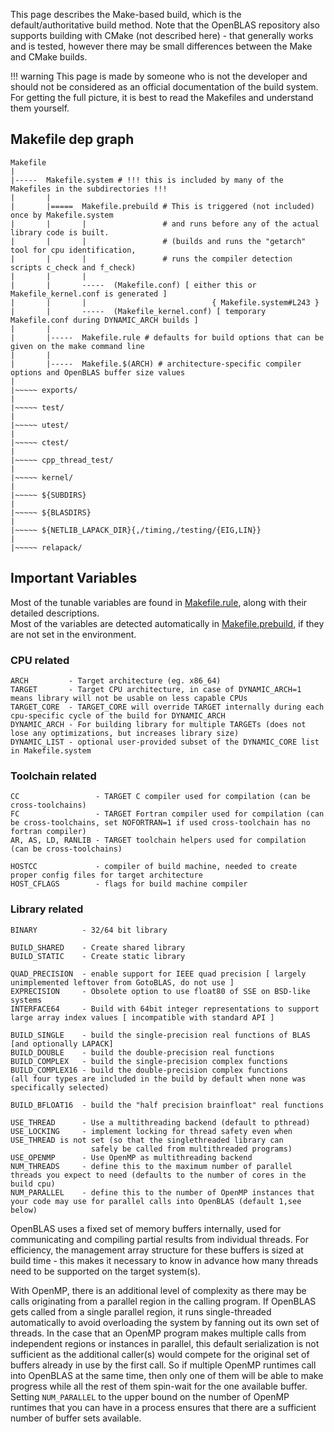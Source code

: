 This page describes the Make-based build, which is the default/authoritative
build method. Note that the OpenBLAS repository also supports building with
CMake (not described here) - that generally works and is tested, however there
may be small differences between the Make and CMake builds.

!!! warning
    This page is made by someone who is not the developer and should not be considered as an official documentation of the build system. For getting the full picture, it is best to read the Makefiles and understand them yourself.

## Makefile dep graph

```
Makefile                                                        
|                                                               
|-----  Makefile.system # !!! this is included by many of the Makefiles in the subdirectories !!!
|       |
|       |=====  Makefile.prebuild # This is triggered (not included) once by Makefile.system 
|       |       |                 # and runs before any of the actual library code is built.
|       |       |                 # (builds and runs the "getarch" tool for cpu identification,
|       |       |                 # runs the compiler detection scripts c_check and f_check) 
|       |       |
|       |       -----  (Makefile.conf) [ either this or Makefile_kernel.conf is generated ] 
|       |       |                            { Makefile.system#L243 }
|       |       -----  (Makefile_kernel.conf) [ temporary Makefile.conf during DYNAMIC_ARCH builds ]
|       |
|       |-----  Makefile.rule # defaults for build options that can be given on the make command line
|       |
|       |-----  Makefile.$(ARCH) # architecture-specific compiler options and OpenBLAS buffer size values
|
|~~~~~ exports/
|
|~~~~~ test/
|
|~~~~~ utest/  
|
|~~~~~ ctest/
|
|~~~~~ cpp_thread_test/
|
|~~~~~ kernel/
|
|~~~~~ ${SUBDIRS}
|
|~~~~~ ${BLASDIRS}
|
|~~~~~ ${NETLIB_LAPACK_DIR}{,/timing,/testing/{EIG,LIN}}
|
|~~~~~ relapack/
```

## Important Variables

Most of the tunable variables are found in [Makefile.rule](https://github.com/xianyi/OpenBLAS/blob/develop/Makefile.rule), along with their detailed descriptions.<br/>
Most of the variables are detected automatically in [Makefile.prebuild](https://github.com/xianyi/OpenBLAS/blob/develop/Makefile.prebuild), if they are not set in the environment.

### CPU related
```
ARCH         - Target architecture (eg. x86_64)
TARGET       - Target CPU architecture, in case of DYNAMIC_ARCH=1 means library will not be usable on less capable CPUs
TARGET_CORE  - TARGET_CORE will override TARGET internally during each cpu-specific cycle of the build for DYNAMIC_ARCH
DYNAMIC_ARCH - For building library for multiple TARGETs (does not lose any optimizations, but increases library size)
DYNAMIC_LIST - optional user-provided subset of the DYNAMIC_CORE list in Makefile.system
```

### Toolchain related
```
CC                 - TARGET C compiler used for compilation (can be cross-toolchains)
FC                 - TARGET Fortran compiler used for compilation (can be cross-toolchains, set NOFORTRAN=1 if used cross-toolchain has no fortran compiler)
AR, AS, LD, RANLIB - TARGET toolchain helpers used for compilation (can be cross-toolchains)

HOSTCC             - compiler of build machine, needed to create proper config files for target architecture
HOST_CFLAGS        - flags for build machine compiler
```

### Library related
```
BINARY          - 32/64 bit library

BUILD_SHARED    - Create shared library
BUILD_STATIC    - Create static library

QUAD_PRECISION  - enable support for IEEE quad precision [ largely unimplemented leftover from GotoBLAS, do not use ]
EXPRECISION     - Obsolete option to use float80 of SSE on BSD-like systems
INTERFACE64     - Build with 64bit integer representations to support large array index values [ incompatible with standard API ]

BUILD_SINGLE    - build the single-precision real functions of BLAS [and optionally LAPACK] 
BUILD_DOUBLE    - build the double-precision real functions
BUILD_COMPLEX   - build the single-precision complex functions
BUILD_COMPLEX16 - build the double-precision complex functions
(all four types are included in the build by default when none was specifically selected)

BUILD_BFLOAT16  - build the "half precision brainfloat" real functions 
 
USE_THREAD      - Use a multithreading backend (default to pthread)
USE_LOCKING     - implement locking for thread safety even when USE_THREAD is not set (so that the singlethreaded library can
                  safely be called from multithreaded programs)
USE_OPENMP      - Use OpenMP as multithreading backend
NUM_THREADS     - define this to the maximum number of parallel threads you expect to need (defaults to the number of cores in the build cpu)
NUM_PARALLEL    - define this to the number of OpenMP instances that your code may use for parallel calls into OpenBLAS (default 1,see below)

```


OpenBLAS uses a fixed set of memory buffers internally, used for communicating
and compiling partial results from individual threads. For efficiency, the
management array structure for these buffers is sized at build time - this
makes it necessary to know in advance how many threads need to be supported on
the target system(s).

With OpenMP, there is an additional level of complexity as there may be calls
originating from a parallel region in the calling program. If OpenBLAS gets
called from a single parallel region, it runs single-threaded automatically to
avoid overloading the system by fanning out its own set of threads. In the case
that an OpenMP program makes multiple calls from independent regions or
instances in parallel, this default serialization is not sufficient as the
additional caller(s) would compete for the original set of buffers already in
use by the first call. So if multiple OpenMP runtimes call into OpenBLAS at the
same time, then only one of them will be able to make progress while all the
rest of them spin-wait for the one available buffer. Setting `NUM_PARALLEL` to
the upper bound on the number of OpenMP runtimes that you can have in a process
ensures that there are a sufficient number of buffer sets available.
